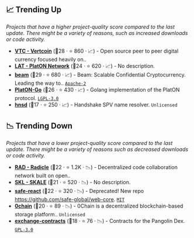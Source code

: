 ## 📈 Trending Up

_Projects that have a higher project-quality score compared to the last update. There might be a variety of reasons, such as increased downloads or code activity._

- <b><a href="https://github.com/vertcoin-project">VTC - Vertcoin</a></b> (🥈28 ·  ⭐ 860 · 📈) - Open source peer to peer digital currency focused heavily on..
- <b><a href="https://github.com/PlatONnetwork">LAT - PlatON Network</a></b> (🥈24 ·  ⭐ 620 · 📈) - No description.
- <b><a href="https://github.com/BeamMW/beam">beam</a></b> (🥇29 ·  ⭐ 680 · 📈) - Beam: Scalable Confidential Cryptocurrency. Leading the way to.. <code><a href="http://bit.ly/3nYMfla">Apache-2</a></code>
- <b><a href="https://github.com/PlatONnetwork/PlatON-Go">PlatON-Go</a></b> (🥇26 ·  ⭐ 430 · 📈) - Golang implementation of the PlatON protocol. <code><a href="http://bit.ly/37RvQcA">LGPL-3.0</a></code>
- <b><a href="https://github.com/handshake-org/hnsd">hnsd</a></b> (🥈17 ·  ⭐ 250 · 📈) - Handshake SPV name resolver. <code>Unlicensed</code>

## 📉 Trending Down

_Projects that have a lower project-quality score compared to the last update. There might be a variety of reasons such as decreased downloads or code activity._

- <b><a href="https://github.com/radicle-dev">RAD - Radicle</a></b> (🥈22 ·  ⭐ 1.2K · 📉) - Decentralized code collaboration network built on open.. <code><img src="https://git.io/J9cO9" style="display:inline;" width="13" height="13"></code>
- <b><a href="https://github.com/skalenetwork">SKL - SKALE</a></b> (🥉21 ·  ⭐ 520 · 📉) - No description. <code><img src="https://git.io/J9cO9" style="display:inline;" width="13" height="13"></code>
- <b><a href="https://github.com/safe-global/safe-react">safe-react</a></b> (🥈22 ·  ⭐ 320 · 📉) - Deprecated! New repo https://github.com/safe-global/web-core. <code><a href="http://bit.ly/34MBwT8">MIT</a></code>
- <b><a href="https://github.com/0chain/0chain">0chain</a></b> (🥈20 ·  ⭐ 89 · 📉) - 0Chain is a decentralized blockchain-based storage platform.. <code>Unlicensed</code>
- <b><a href="https://github.com/pangolindex/exchange-contracts">exchange-contracts</a></b> (🥈18 ·  ⭐ 76 · 📉) - Contracts for the Pangolin Dex. <code><a href="http://bit.ly/2M0xdwT">GPL-3.0</a></code>

